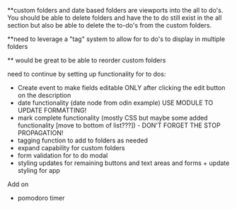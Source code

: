 \*\*custom folders and date based folders are viewports into the all to do's. You should be able to delete folders and have the to do still exist in the all section but also be able to delete the to-do's from the custom folders.

\*\*need to leverage a "tag" system to allow for to do's to display in multiple folders

\*\* would be great to be able to reorder custom folders

need to continue by setting up functionality for to dos:

- Create event to make fields editable ONLY after clicking the edit button on the description
- date functionality (date node from odin example) USE MODULE TO UPDATE FORMATTING!
- mark complete functionality (mostly CSS but maybe some added functionality [move to bottom of list???]) - DON'T FORGET THE STOP PROPAGATION!
- tagging function to add to folders as needed
- expand capability for custom folders
- form validation for to do modal
- styling updates for remaining buttons and text areas and forms + update styling for app

Add on

- pomodoro timer
